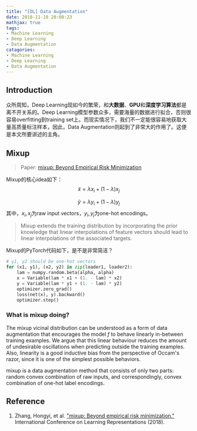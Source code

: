 ```yaml
---
title: "[DL] Data Augmentation"
date: 2018-11-10 20:08:23
mathjax: true
tags:
- Machine Learning
- Deep Learning
- Data Augmentation
catagories:
- Machine Learning
- Deep Learning
- Data Augmentation
---
```

## Introduction
众所周知，Deep Learning现如今的繁荣，和**大数据**、**GPU**和**深度学习算法**都是离不开关系的。Deep Learning模型参数众多，需要海量的数据进行拟合，否则很容易overfitting到training set上。而现实情况下，我们不一定能很容易地获取大量高质量标注样本，因此，Data Augmentation则起到了非常大的作用了。这便是本文所要讲述的主角。

## Mixup
> Paper: [mixup: Beyond Empirical Risk Minimization](https://openreview.net/pdf?id=r1Ddp1-Rb)

Mixup的核心idea如下：
$$
\tilde{x}=\lambda x_i + (1-\lambda) x_j
$$

$$
\tilde{y}=\lambda y_i + (1-\lambda) y_j
$$
其中，$x_i, x_j$为raw input vectors，$y_i, y_j$为one-hot encodings。

> Mixup extends the training distribution by incorporating the prior knowledge that linear interpolations of feature vectors should lead to linear interpolations of the associated targets.

Mixup的PyTorch代码如下，是不是非常简洁？
```python
# y1, y2 should be one-hot vectors
for (x1, y1), (x2, y2) in zip(loader1, loader2):
    lam = numpy.random.beta(alpha, alpha)
    x = Variable(lam * x1 + (1. - lam) * x2)
    y = Variable(lam * y1 + (1. - lam) * y2)
    optimizer.zero_grad()
    loss(net(x), y).backward()
    optimizer.step()
```

### What is mixup doing?
The mixup vicinal distribution can be understood as a form of data augmentation that encourages the model $f$ to behave linearly in-between training examples. We argue that this linear behaviour reduces the amount of undesirable oscillations when predicting outside the training examples. Also, linearity is a good inductive bias from the perspective of Occam's razor, since it is one of the simplest possible behaviors.

mixup is a data augmentation method that consists of only two parts: random convex combination of raw inputs, and correspondingly, convex combination of one-hot label encodings.


## Reference
1. Zhang, Hongyi, et al. ["mixup: Beyond empirical risk minimization."](https://openreview.net/pdf?id=r1Ddp1-Rb) International Conference on Learning Representations (2018).